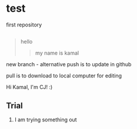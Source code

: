 # test
first repository
## 
>hello
>
>>my name is kamal



new branch - alternative
push is to update in github

pull is to download to local computer for editing

Hi Kamal, I'm CJ! :)

## Trial

1. I am trying something out

